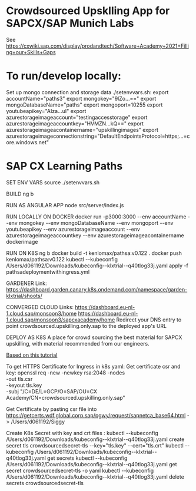 Crowdsourced Upsklling App for SAPCX/SAP Munich Labs
=====
See https://cxwiki.sap.com/display/prodandtech/Software+Academy+2021+Filling+our+Skills+Gaps


To run/develop locally:
=====
Set up mongo connection and storage data
./setenvvars.sh:
export accountName="paths3"
export mongokey="9lZo...=="
export mongoDatabaseName="paths"
export mongoport=10255
export youtubeapikey="AIza...uI"
export azurestorageimageaccount="testingaccesstorage"
export azurestorageimageaccountkey="HVMZN...kQ=="
export azurestorageimageacontainername="upskillingimages"
export azurestorageimageconnectionstring="DefaultEndpointsProtocol=https;...=core.windows.net"


# SAP CX Learning Paths
SET ENV VARS
source ./setenvvars.sh

BUILD
ng b

RUN AS ANGULAR APP
node src/server/index.js

RUN LOCALLY ON DOCKER
docker run -p3000:3000 --env accountName --env  mongokey --env mongoDatabaseName --env mongoport --env youtubeapikey --env  azurestorageimageaccount --env azurestorageimageaccountkey --env azurestorageimageacontainername dockerimage

RUN ON K8S
ng b
docker build -t kenlomax/pathsa:v0.122 .
docker push kenlomax/pathsa:v0.122
kubectl --kubeconfig /Users/d061192/Downloads/kubeconfig--klxtrial--q40tlog33j.yaml  apply -f pathsadeploymentwithingress.yml

GARDENER Link:
https://dashboard.garden.canary.k8s.ondemand.com/namespace/garden-klxtrial/shoots/

CONVERGED CLOUD Links:
https://dashboard.eu-nl-1.cloud.sap/monsoon3/home
https://dashboard.eu-nl-1.cloud.sap/monsoon3/sapcxacademy/home
Redirect your DNS entry to point crowdsourced.upskilling.only.sap to the deployed app's URL

DEPLOY AS K8S
A place for crowd sourcing the best material for SAPCX upskilling, with material recommended from our engineers.

[Based on this tutorial](https://docs.microsoft.com/en-gb/azure/cosmos-db/tutorial-develop-mongodb-nodejs)


To get HTTPS Certificate for Ingress in k8s yaml:
Get certificate csr and key:
 openssl req -new -newkey rsa:2048 -nodes \
        -out tls.csr \
        -keyout tls.key \
        -subj "/C=DE/L=GCP/O=SAP/OU=CX Academy/CN=crowdsourced.upskilling.only.sap"

Get Certificate by pasting csr file into  https://getcerts.wdf.global.corp.sap/pgwy/request/sapnetca_base64.html
-> /Users/d061192/Siggy

Create K8s Secret with key and crt files :
kubectl  --kubeconfig /Users/d061192/Downloads/kubeconfig--klxtrial--q40tlog33j.yaml create secret tls crowdsourcedsecret-tls --key="tls.key" --cert="tls.crt"
kubectl --kubeconfig /Users/d061192/Downloads/kubeconfig--klxtrial--q40tlog33j.yaml get secrets 
kubectl --kubeconfig /Users/d061192/Downloads/kubeconfig--klxtrial--q40tlog33j.yaml get secret crowdsourcedsecret-tls -o yaml
kubectl --kubeconfig /Users/d061192/Downloads/kubeconfig--klxtrial--q40tlog33j.yaml delete secrets crowdsourcedsecret-tls


